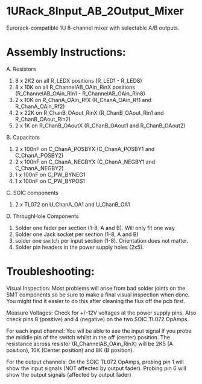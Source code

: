 # 1URack_8Input_AB_2Output_Mixer
Eurorack-compatible 1U 8-channel mixer with selectable A/B outputs. 


Assembly Instructions:
======================

A. Resistors

1) 8 x 2K2 on all R_LEDX positions (R_LED1 - R_LED8)
2) 8 x 10K on all R_ChannelAB_OAin_RinX positions (R_ChannelAB_OAin_Rin1 - R_ChannelAB_OAin_Rin8)
3) 2 x 10K on R_ChanA_OAin_RfX (R_ChanA_OAin_Rf1 and R_ChanA_OAin_Rf2)
4) 2 x 22K on R_ChanB_OAout_RinX (R_ChanB_OAout_Rin1 and R_ChanB_OAout_Rin2)
5) 2 x 1K  on R_ChanB_OAoutX (R_ChanB_OAout1 and R_ChanB_OAout2) 

B. Capacitors

1) 2 x 100nF on C_ChanA_POSBYX (C_ChanA_POSBY1 and C_ChanA_POSBY2)
2) 2 x 100nF on C_ChanA_NEGBYX (C_ChanA_NEGBY1 and C_ChanA_NEGBY2)
3) 1 x 100nF on C_PW_BYNEG1
4) 1 x 100nF on C_PW_BYPOS1

C. SOIC components

1) 2 x TL072 on U_ChanA_OA1 and U_ChanB_OA1

D. ThroughHole Components

1) Solder one fader per section (1-8, A and B). Will only fit one way
2) Solder one Jack socket per section (1-8, A and B)
3) solder one switch per input section (1-8). Orientation does not matter.
4) Solder pin headers in the power supply holes (2x5).

Troubleshooting:
================

Visual Inspection:
Most problems will arise from bad solder joints on the SMT components so be sure to make a final visual inspection when done. 
You might find it easier to do this after cleaning the flux off the pcb first.

Measure Voltages:
Check for +/-12V voltages at the power supply pins. Also check pins 8 (positive) and 4 (negative) on the two SOIC TL072 OpAmps. 

For each input channel:
You wil be able to see the input signal if you probe the middle pin of the switch whilst in the off (center) position.
The resistance across resistor (R_ChannelAB_OAin_RinX) will be 2K5 (A position), 10K (Center position) and 8K (B position).

For the output channels:
On the SOIC TL072 OpAmps, probing pin 1 will show the input signals (NOT affected by output fader). Probing pin 6 will show the output signals (affected by output fader)
 
